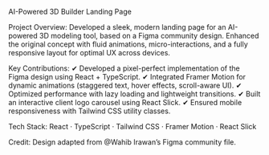 AI-Powered 3D Builder Landing Page

Project Overview:
Developed a sleek, modern landing page for an AI-powered 3D modeling tool, based on a Figma community design. Enhanced the original concept with fluid animations, micro-interactions, and a fully responsive layout for optimal UX across devices.

Key Contributions:
✔ Developed a pixel-perfect implementation of the Figma design using React + TypeScript.
✔ Integrated Framer Motion for dynamic animations (staggered text, hover effects, scroll-aware UI).
✔ Optimized performance with lazy loading and lightweight transitions.
✔ Built an interactive client logo carousel using React Slick.
✔ Ensured mobile responsiveness with Tailwind CSS utility classes.

Tech Stack:
React · TypeScript · Tailwind CSS · Framer Motion · React Slick

Credit: Design adapted from @Wahib Irawan’s Figma community file.

